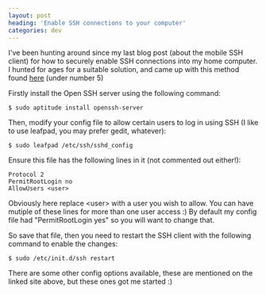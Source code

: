 ```yaml
---
layout: post
heading: 'Enable SSH connections to your computer'
categories: dev
---
```


I've been hunting around since my last blog post (about the mobile SSH client) for how to securely enable SSH connections into my home computer. I hunted for ages for a suitable solution, and came up with this method found [here](http://users.piuha.net/martti/comp/ubuntu/en/install.html) (under number 5)

Firstly install the Open SSH server using the following command:

    $ sudo aptitude install openssh-server

Then, modify your config file to allow certain users to log in using SSH (I like to use leafpad, you may prefer gedit, whatever):

    $ sudo leafpad /etc/ssh/sshd_config

Ensure this file has the following lines in it (not commented out either!):

    Protocol 2
    PermitRootLogin no
    AllowUsers <user>

Obviously here replace &lt;user&gt; with a user you wish to allow. You can have mutiple of these lines for more than one user access :) By default my config file had "PermitRootLogin yes" so you will want to change that.

So save that file, then you need to restart the SSH client with the following command to enable the changes:

    $ sudo /etc/init.d/ssh restart

There are some other config options available, these are mentioned on the linked site above, but these ones got me started :)
